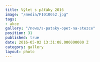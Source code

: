 ```yaml
---
title: Výlet s páťáky 2016
image: "/media/P1010052.jpg"
tags:
- akce
gallery: "/news/s-pataky-opet-na-stezce"
position: 31
published: true
date: 2016-05-02 13:31:08.000000000 Z
category: gallery
layout: photo
---
```

